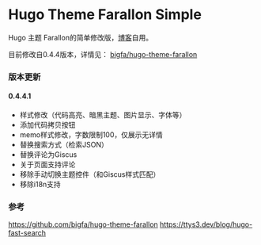 # Hugo Theme Farallon Simple

Hugo 主题 Farallon的简单修改版，[博客](https://taosky.org/)自用。

目前修改自0.4.4版本，详情见： [bigfa/hugo-theme-farallon](https://github.com/bigfa/hugo-theme-farallon)


### 版本更新

#### 0.4.4.1

- 样式修改（代码高亮、暗黑主题、图片显示、字体等）
- 添加代码拷贝按钮
- memo样式修改，字数限制100，仅展示无详情
- 替换搜索方式（检索JSON）
- 替换评论为Giscus
- 关于页面支持评论
- 移除手动切换主题控件（和Giscus样式匹配）
- 移除i18n支持


### 参考
https://github.com/bigfa/hugo-theme-farallon
https://ttys3.dev/blog/hugo-fast-search